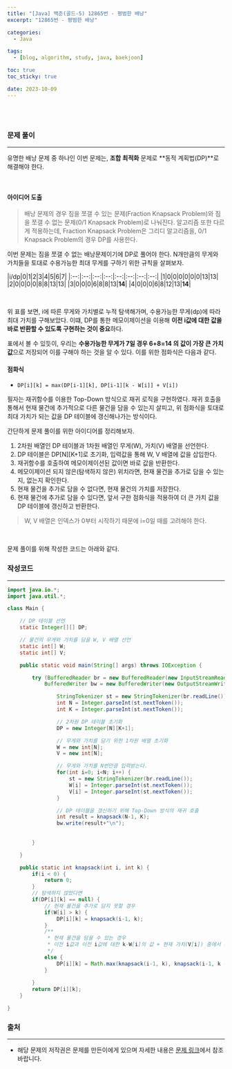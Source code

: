```yaml
---
title: "[Java] 백준(골드-5) 12865번 - 평범한 배낭"
excerpt: "12865번 - 평범한 배낭"

categories:
  - Java

tags:
  - [blog, algorithm, study, java, baekjoon]

toc: true
toc_sticky: true

date: 2023-10-09
---
```


<br><br>

### 문제 풀이

---

유명한 배낭 문제 중 하나인 이번 문제는, **조합 최적화** 문제로 **동적 계획법(DP)**로 해결해야 한다.

<br>

#### 아이디어 도출

> 배낭 문제의 경우 짐을 쪼갤 수 있는 문제(Fraction Knapsack Problem)와 짐을 쪼갤 수 없는 문제(0/1 Knapsack Problem)로 나눠진다. 알고리즘 또한 다르게 적용하는데, Fraction Knapsack Problem은 그리디 알고리즘을, 0/1 Knapsack Problem의 경우 DP를 사용한다.

이번 문제는 짐을 쪼갤 수 없는 배낭문제이기에 DP로 풀어야 한다. N개만큼의 무게와 가치들을 토대로 수용가능한 최대 무게를 구하기 위한 규칙을 살펴보자. 

|i/dp|0|1|2|3|4|5|6|7|
|:--:|:--:|:--:|:--:|:--:|:--:|:--:|:--:|
|1|0|0|0|0|0|0|13|13|
|2|0|0|0|0|8|8|13|13|
|3|0|0|0|6|8|8|13|**14**|
|4|0|0|0|6|8|12|13|**14**|

<br>

위 표를 보면, i에 따른 무게와 가치별로 누적 탐색해가며, 수용가능한 무게(dp)에 따라 최대 가치를 구해보았다. 이떄, DP를 통한 메모이제이션을 이용해 **이전 i값에 대한 값을 바로 반환할 수 있도록 구현하는 것이 중요**하다.

표에서 볼 수 있듯이, 우리는 **수용가능한 무게가 7일 경우 6+8=14 의 값이 가장 큰 가치 값**으로 저장되어 이를 구해야 하는 것을 알 수 있다. 이를 위한 점화식은 다음과 같다.

#### 점화식
- `DP[i][k] = max(DP[i-1][k], DP[i-1][k - W[i]] + V[i])`

필자는 재귀함수를 이용한 Top-Down 방식으로 재귀 로직을 구현하였다. 재귀 호출을 통해서 현재 물건에 추가적으로 다른 물건을 담을 수 있는지 살피고, 위 점화식을 토대로 최대 가치가 되는 값을 DP 테이블에 갱신해나가는 방식이다.

간단하게 문제 풀이를 위한 아이디어를 정리해보자.

1. 2차원 배열인 DP 테이블과 1차원 배열인 무게(W), 가치(V) 배열을 선언한다.
2. DP 테이블은 DP[N][K+1]로 초기화, 입력값을 통해 W, V 배열에 값을 삽입한다.
3. 재귀함수를 호출하여 메모이제이션된 값이면 바로 값을 반환한다.
4. 메모이제이션 되지 않은(탐색하지 않은) 위치라면, 현재 물건을 추가로 담을 수 있는지, 없는지 확인한다.
5. 현재 물건을 추가로 담을 수 없다면, 현재 물건의 가치를 저장한다.
6. 현재 물건에 추가로 담을 수 있다면, 앞서 구한 점화식을 적용하여 더 큰 가치 값을 DP 테이블에 갱신하고 반환한다.

> W, V 배열은 인덱스가 0부터 시작하기 때문에 i=0일 때를 고려해야 한다.

<br>

문제 풀이를 위해 작성한 코드는 아래와 같다.

### 작성코드

---

```java
import java.io.*;
import java.util.*;

class Main {    

    // DP 테이블 선언
    static Integer[][] DP;

    // 물건의 무게와 가치를 담을 W, V 배열 선언
    static int[] W;
    static int[] V;

    public static void main(String[] args) throws IOException {

        try (BufferedReader br = new BufferedReader(new InputStreamReader(System.in));
            BufferedWriter bw = new BufferedWriter(new OutputStreamWriter(System.out))) {

                StringTokenizer st = new StringTokenizer(br.readLine());
                int N = Integer.parseInt(st.nextToken());
                int K = Integer.parseInt(st.nextToken());

                // 2차원 DP 테이블 초기화
                DP = new Integer[N][K+1];

                // 무게와 가치를 담기 위한 1차원 배열 초기화
                W = new int[N];
                V = new int[N];

                // 무게와 가치를 N번만큼 입력받는다.
                for(int i=0; i<N; i++) {
                    st = new StringTokenizer(br.readLine());
                    W[i] = Integer.parseInt(st.nextToken());
                    V[i] = Integer.parseInt(st.nextToken());
                }

                // DP 테이블을 갱신하기 위해 Top-Down 방식의 재귀 호출
                int result = knapsack(N-1, K);
                bw.write(result+"\n");
                
                
        }

    }

    public static int knapsack(int i, int k) {
        if(i < 0) {
            return 0;
        }   
        // 탐색하지 않았다면
        if(DP[i][k] == null) {
            // 현재 물건을 추가로 담지 못할 경우
            if(W[i] > k) {
                DP[i][k] = knapsack(i-1, k);
            }
            /**
             * 현재 물건을 담을 수 있는 경우
             * 이전 i값과 이전 i값에 대한 k-W[i]의 값 + 현재 가치(V[i]) 중에서 더 큰 값을 DP 테이블에 저장한다.
             */
            else {
                DP[i][k] = Math.max(knapsack(i-1, k), knapsack(i-1, k - W[i]) + V[i]);
            }
            
        }
        return DP[i][k];
    }

}
```

### 출처

---

- 해당 문제의 저작권은 문제를 만든이에게 있으며 자세한 내용은 [문제 링크](https://www.acmicpc.net/problem/12865)에서 참조바랍니다.